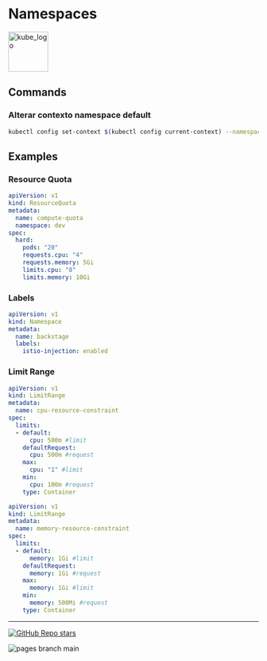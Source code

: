 
# Namespaces

<p align="left"><img src="https://www.vectorlogo.zone/logos/kubernetes/kubernetes-icon.svg" width="80" alt="kube_logo"></p>

## Commands

### Alterar contexto namespace default

```sh
kubectl config set-context $(kubectl config current-context) --namespace=NAMESPACE_NAME
```

## Examples

### Resource Quota

```yaml
apiVersion: v1
kind: ResourceQuota
metadata:
  name: compute-quota
  namespace: dev
spec:
  hard:
    pods: "20"
    requests.cpu: "4"
    requests.memory: 5Gi
    limits.cpu: "8"
    limits.memory: 10Gi
```

### Labels

```yaml
apiVersion: v1
kind: Namespace
metadata:
  name: backstage
  labels:
    istio-injection: enabled
```

### Limit Range

```yaml
apiVersion: v1
kind: LimitRange
metadata:
  name: cpu-resource-constraint
spec:
  limits:
  - default:
      cpu: 500m #limit
    defaultRequest:
      cpu: 500m #request
    max:
      cpu: "1" #limit
    min:
      cpu: 100m #request
    type: Container
```
```yaml
apiVersion: v1
kind: LimitRange
metadata:
  name: memory-resource-constraint
spec:
  limits:
  - default:
      memory: 1Gi #limit
    defaultRequest:
      memory: 1Gi #request
    max:
      memory: 1Gi #limit
    min:
      memory: 500Mi #request
    type: Container
```

---

<p align="left"><a href="https://github.com/paulofponciano/k8s-daily-commands-and-troubleshoot"><img alt="GitHub Repo stars" src="https://img.shields.io/github/stars/paulofponciano/k8s-daily-commands-and-troubleshoot?label=k8s-daily-commands-and-troubleshoot&style=social"></a></p>

![pages branch main](https://github.com/paulofponciano/k8s-daily-commands-and-troubleshoot/actions/workflows/ci-gh-pages.yaml/badge.svg?branch=main)